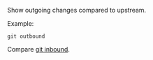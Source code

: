 Show outgoing changes compared to upstream.

Example:

```shell
git outbound
```

Compare [git inbound](../git-inbound).
